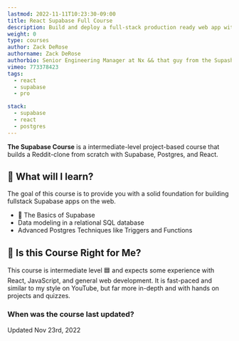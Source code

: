 ```yaml
---
lastmod: 2022-11-11T10:23:30-09:00
title: React Supabase Full Course
description: Build and deploy a full-stack production ready web app with Supabase, React, adn Postgres
weight: 0
type: courses
author: Zack DeRose
authorname: Zack DeRose
authorbio: Senior Engineering Manager at Nx && that guy from the Supaship YouTube channel
vimeo: 773378423
tags:
  - react
  - supabase
  - pro

stack:
  - supabase
  - react
  - postgres
---
```


**The Supabase Course** is a intermediate-level project-based course that builds a Reddit-clone from scratch with Supabase, Postgres, and React.

## 🦄 What will I learn?

The goal of this course is to provide you with a solid foundation for building fullstack Supabase apps on the web.

- 👶 The Basics of Supabase
- Data modeling in a relational SQL database
- Advanced Postgres Techniques like Triggers and Functions

## 🤔 Is this Course Right for Me?

<div class="box box-blue">
This course is intermediate level 🟦 and expects some experience with React, JavaScript, and general web development. It is fast-paced and similar to my style on YouTube, but far more in-depth and with hands on projects and quizzes. 
</div>

### When was the course last updated?

<span class="tag tag-sm tag-pro">Updated Nov 23rd, 2022</span>
